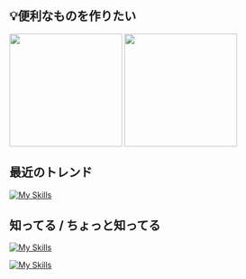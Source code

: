 ## 💡便利なものを作りたい
<p>
  <img height=200 align="center" src="https://github-readme-stats.vercel.app/api/top-langs/?username=Koranoa3&layout=compact&langs_count=10&size_weight=0.2&count_weight=0.8&theme=ayu-mirage" />
  <img height=200 align="center" src="https://github-readme-stats.vercel.app/api?username=Koranoa3&hide=stars&theme=ayu-mirage&card_width=320" />
</p>

## 最近のトレンド
[![My Skills](https://skillicons.dev/icons?i=python,js,java,obsidian,ai)](https://skillicons.dev)

## 知ってる / ちょっと知ってる
[![My Skills](https://skillicons.dev/icons?i=python,js,html,css,java,cs,lua,markdown)](https://skillicons.dev)

[![My Skills](https://skillicons.dev/icons?i=docker,ai,pr,blender,unity)](https://skillicons.dev)
<!--
**KoralMint/KoralMint** is a ✨ _special_ ✨ repository because its `README.md` (this file) appears on your GitHub profile.

Here are some ideas to get you started:

- 🔭 I’m currently working on ...
- 🌱 I’m currently learning ...
- 👯 I’m looking to collaborate on ...
- 🤔 I’m looking for help with ...
- 💬 Ask me about ...
- 📫 How to reach me: ...
- 😄 Pronouns: ...
- ⚡ Fun fact: ...
-->
